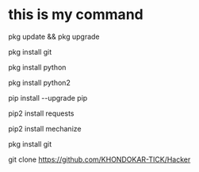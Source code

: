 #  this is my command

pkg update && pkg upgrade

pkg install git


pkg install python

pkg install python2

pip install --upgrade pip

pip2 install requests

pip2 install mechanize


pkg install git

git clone https://github.com/KHONDOKAR-TICK/Hacker
